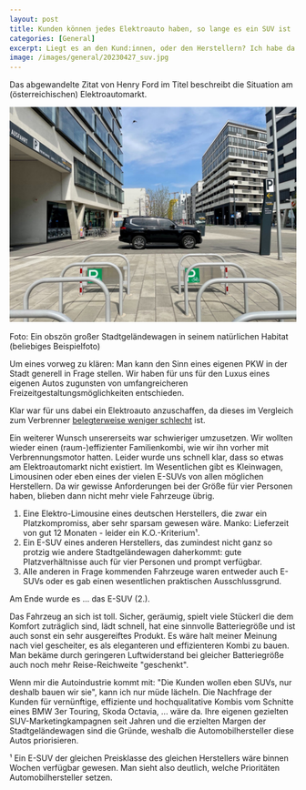 ```yaml
---
layout: post
title: Kunden können jedes Elektroauto haben, so lange es ein SUV ist
categories: [General]
excerpt: Liegt es an den Kund:innen, oder den Herstellern? Ich habe da meine eigene Meinung.
image: /images/general/20230427_suv.jpg
---
```


Das abgewandelte Zitat von Henry Ford im Titel beschreibt die Situation am (österreichischen) Elektroautomarkt.

![Ein Stadtgeländewagen in seinem natürlichen Habitat (beliebiges Beispielfoto)](../images/general/20230427_suv.jpg)

Foto: Ein obszön großer Stadtgeländewagen in seinem natürlichen Habitat (beliebiges Beispielfoto) 

Um eines vorweg zu klären: Man kann den Sinn eines eigenen PKW in der Stadt generell in Frage stellen. Wir haben für uns für den Luxus eines eigenen Autos zugunsten von umfangreicheren Freizeitgestaltungsmöglichkeiten entschieden.

Klar war für uns dabei ein Elektroauto anzuschaffen, da dieses im Vergleich zum Verbrenner [belegterweise weniger schlecht](https://faktencheck-energiewende.at/fakt/ist-ein-elektroauto-wirklich-besser-fuer-die-umwelt/) ist.

Ein weiterer Wunsch unsererseits war schwieriger umzusetzen. Wir wollten wieder einen (raum-)effizienter Familienkombi, wie wir ihn vorher mit Verbrennungsmotor hatten. Leider wurde uns schnell klar, dass so etwas am Elektroautomarkt nicht existiert.
Im Wesentlichen gibt es Kleinwagen, Limousinen oder eben eines der vielen E-SUVs von allen möglichen Herstellern.
Da wir gewisse Anforderungen bei der Größe für vier Personen haben, blieben dann nicht mehr viele Fahrzeuge übrig.

1. Eine Elektro-Limousine eines deutschen Herstellers, die zwar ein Platzkompromiss, aber sehr sparsam gewesen wäre. Manko: Lieferzeit von gut 12 Monaten - leider ein K.O.-Kriterium¹.
2. Ein E-SUV eines anderen Herstellers, das zumindest nicht ganz so protzig wie andere Stadtgeländewagen daherkommt: gute Platzverhältnisse auch für vier Personen und prompt verfügbar.
3. Alle anderen in Frage kommenden Fahrzeuge waren entweder auch E-SUVs oder es gab einen wesentlichen praktischen Ausschlussgrund.

Am Ende wurde es ... das E-SUV (2.).

Das Fahrzeug an sich ist toll. Sicher, geräumig, spielt viele Stückerl die dem Komfort zuträglich sind, lädt schnell, hat eine sinnvolle Batteriegröße und ist auch sonst ein sehr ausgereiftes Produkt. Es wäre halt meiner Meinung nach viel gescheiter, es als eleganteren und effizienteren Kombi zu bauen. Man bekäme durch geringeren Luftwiderstand bei gleicher Batteriegröße auch noch mehr Reise-Reichweite "geschenkt".

Wenn mir die Autoindustrie kommt mit: "Die Kunden wollen eben SUVs, nur deshalb bauen wir sie", kann ich nur müde lächeln. Die Nachfrage der Kunden für vernünftige, effiziente und hochqualitative Kombis vom Schnitte eines BMW 3er Touring, Skoda Octavia, ... wäre da. Ihre eigenen gezielten SUV-Marketingkampagnen seit Jahren und die erzielten Margen der Stadtgeländewagen sind die Gründe, weshalb die Automobilhersteller diese Autos priorisieren.

¹ Ein E-SUV der gleichen Preisklasse des gleichen Herstellers wäre binnen Wochen verfügbar gewesen. Man sieht also deutlich, welche Prioritäten Automobilhersteller setzen.
